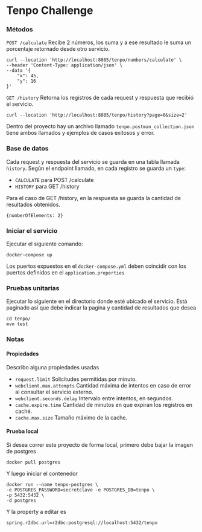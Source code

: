 # Tenpo Challenge

### Métodos

`POST /calculate` Recibe 2 números, los suma y a ese resultado le suma un porcentaje retornado desde otro servicio.

```
curl --location 'http://localhost:8085/tenpo/numbers/calculate' \
--header 'Content-Type: application/json' \
--data '{
    "x": 45,
    "y": 16
}'
```

`GET /history` Retorna los registros de cada request y respuesta que recibió el servicio.

```
curl --location 'http://localhost:8085/tenpo/history?page=0&size=2'
```

Dentro del proyecto hay un archivo llamado `tenpo.postman_collection.json` tiene ambos llamados y ejemplos de casos exitosos y error.

### Base de datos
Cada request y respuesta del servicio se guarda en una tabla llamada `history`.
Según el endpoint llamado, en cada registro se guarda un `type`:

- `CALCULATE` para POST /calculate
- `HISTORY` para GET /history

Para el caso de GET /history, en la respuesta se guarda la cantidad de resultados obtenidos.

```
{numberOfElements: 2}
```

### Iniciar el servicio
Ejecutar el siguiente comando:

```
docker-compose up
```

Los puertos expuestos en el `docker-compose.yml` deben coincidir con los puertos definidos en el `application.properties`

### Pruebas unitarias

Ejecutar lo siguiente en el directorio donde esté ubicado el servicio. Está paginado así que debe indicar la pagina y cantidad de resultados que desea
```
cd tenpo/
mvn test
```

### Notas

#### Propiedades

Describo alguna propiedades usadas

- `request.limit` Solicitudes permitidas por minuto.
- `webclient.max.attempts` Cantidad máxima de intentos en caso de error al consultar el servicio externo.
- `webclient.seconds.delay` Intervalo entre intentos, en segundos. 
- `cache.expire.time` Cantidad de minutos en que expiran los registros en caché.
- `cache.max.size` Tamaño máximo de la cache.

#### Prueba local
Si desea correr este proyecto de forma local, primero debe bajar la imagen de postgres

```
docker pull postgres
```

Y luego iniciar el contenedor
```
docker run --name tenpo-postgres \
-e POSTGRES_PASSWORD=secretclave -e POSTGRES_DB=tenpo \
-p 5432:5432 \
-d postgres
```

Y la property a editar es

```
spring.r2dbc.url=r2dbc:postgresql://localhost:5432/tenpo
```

